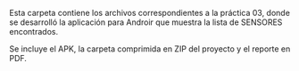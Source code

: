 Esta carpeta contiene los archivos correspondientes a la práctica 03, donde se desarrolló la aplicación para Androir que muestra la lista de SENSORES encontrados.

Se incluye el APK, la carpeta comprimida en ZIP del proyecto y el reporte en PDF.
